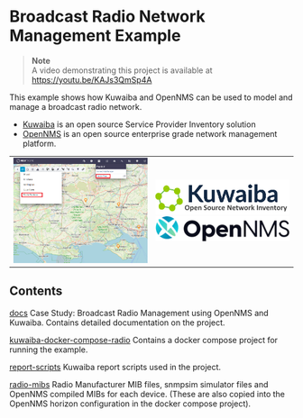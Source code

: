 # Broadcast Radio Network Management Example

> **Note**  
> A video demonstrating this project is available at https://youtu.be/KAJs3QmSp4A

This example shows how Kuwaiba and OpenNMS can be used to model and manage a broadcast radio network.

* [Kuwaiba](https://www.kuwaiba.org/) is an open source Service Provider Inventory solution
* [OpenNMS](https://github.com/OpenNMS/opennms) is an open source enterprise grade network management platform.

<table>
  <tr>
    <td><img src="./docs/images/OutsidePlant.png" width="400" title="Kuwaiba Radio Network" alt="OutsidePlant.png"/></td>
    <td>
     <a href="https://www.kuwaiba.org/"><img src="./docs/images/logo_kuwaiba1.png" width="400" alt=logo_kuwaiba1.png"/></a>
     <BR>
     <a href="https://github.com/OpenNMS/opennms"><img src="./docs/images/OpenNMSLogo.png" width="400" alt=OpenNMSLogo.png"/></a>
    </td>
  </tr>
</table>

## Contents

[docs](./docs) Case Study: Broadcast Radio Management using OpenNMS and Kuwaiba. Contains detailed documentation on the project.

[kuwaiba-docker-compose-radio](./kuwaiba-docker-compose-radio) Contains a docker compose project for running the example.

[report-scripts](./report-scripts) Kuwaiba report scripts used in the project.

[radio-mibs](./radio-mibs) Radio Manufacturer MIB files, snmpsim simulator files and OpenNMS compiled MIBs for each device.
(These are also copied into the OpenNMS horizon configuration in the docker compose project).

